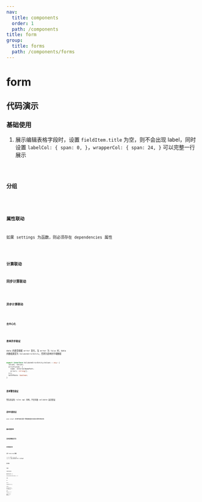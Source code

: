 ```yaml
---
nav:
  title: components
  order: 1
  path: /components
title: form
group:
  title: forms
  path: /components/forms
---
```


# form

## 代码演示

### 基础使用

1. 展示编辑表格字段时，设置 `fieldItem.title` 为空，则不会出现 label，同时设置 `labelCol: { span: 0, }`，`wrapperCol: { span: 24, }` 可以完整一行展示

<code src="../demos/form/simple.tsx" />

### 分组

<code src="../demos/form/group.tsx" />

### 属性联动

如果 settings 为函数，则必须存在 dependencies 属性

<code src="../demos/form/attrs-linkage.tsx" />

### 计算联动

#### 同步计算联动

<code src="../demos/form/sync-linkage.tsx" />

#### 异步计算联动

<code src="../demos/form/async-linkage.tsx" />

#### 去中心化

<code src="../demos/form/linkage-remove-center.tsx" />

### 表单异步验证

data 的类型根据 error 变化，当 error 为 `false` 时，data 的数据类型为 `ValidateErrorEntity`，否则为表单的字端数据

```ts
export interface ValidateErrorEntity<Values = any> {
  values: Values;
  errorFields: {
    name: InternalNamePath;
    errors: string[];
  }[];
  outOfDate: boolean;
}
```

<code src="../demos/form/validate.tsx" />

### 表单警告验证

警告验证和 rules api 同构，不会导致 validate 返回错误

<code src="../demos/form/warning-rule.tsx" />

### 表单内置验证

one-start 表单内部设置了数值精度校验和日期早晚校验

<code src="../demos/form/rule-type.tsx" />

### 展示型表单

<code src="../demos/form/readonly.tsx" />

### 支持表单验证方法

<code src="../demos/form/form-validate.tsx" />

### 表单数据受控

<code src="../demos/form/value-onchange.tsx" />

### 公共 field-item 配置

`fieldItem` 包含 `formItem` 及 `inputItem`，后者全部的配置打平到了一起方便使用

<code src="../demos/form/field-item-settings.tsx" />

### 显示联动

<code src="../demos/form/group-visible-switch.tsx" />

### 初始值

<code src="../demos/form/async-initial.tsx" />

### 表单类型字段的校验

<code src="../demos/form/rich-form-in-form.tsx" />

### 编辑表格字段自动填充 rowId

如果表格有插入和删除等改变行顺序的操作，需要保证 rowId 唯一

<code src="../demos/form/editable-table-auto-row-id.tsx" />

### 表单布局

<code src="../demos/form/layout.tsx" />

### 空状态

<code src="../demos/form/empty-state.tsx" />

### 修改历史 <Badge>beta</Badge>

获取历史修改数据等额外信息，和 `requestDataSource` 一起只触发一次，优先级 `requestRichDataSource` 更高

<code src="../demos/form/history-field.tsx" />

### 组件内部共享数据

表单数据可以设置字段以外的数据，比如示例中的 `max`, `valueEnums`，字段的验证规则等配置可以直接使用，但是调用 `getDataSource` 或者 `validate` 只能拿到声明字段的数据集合，因此表单提供了 `setRefObject` 和 `getRefObject` 帮助用户拿到声明字段以外的数据

<code src="../demos/form/ref-object.tsx" />

### 修改前拦截数据

值的联动属于 `post change`，会触发额外的修改事件，如果要在修改事件之前处理 `value`，可以通过 `valueTransform`

> 其他原因，暂时只在 `placeholder-input` 上实现，后续有需求再迁移到 `form` 级别

<code src="../demos/form/value-transform.tsx" />

<code src="../demos/__cases__/form/form-item-label-ellipsis.tsx" />

### API 接口

1. getDataSource 获取静态后的数据，getFieldsValue 获取内存中的数据
2. getFieldsValue 默认不包括 hide 字段，第一个参数传递 true 则获取当前全部数据

<code src="../demos/form/apis.tsx" />

<!-- <API exports='["FormSettings", "FormRequests", "FormAPI"]' src="../components/form/index.tsx"></API> -->

### FormFieldItems

类型根据 type 推导，比如 type 为 digit 将继承所有 field-digit 配置，同时混入了其他类型如下

`**FieldType**` & `OSFormGroupItemType` & `OSFormItemDependenciesConfigs` & `OSFormFieldItemExtra` & `OSFormItemType`

FormGroupItemType 存在 children 字段，类型和 fieldItems 相同

fieldItem 每一项都可能为函数形式，表示联动，入参为 `OSFormFieldItemSettingsFnOption`，注意必须指定 `dependencies`

<!-- <API exports='["FormFieldItemSettingsFnOption", "FormFieldItemExtraSettings"]' src="../components/form/index.tsx"></API> -->

<!-- <API exports='["FormGroupItemType"]' src="../components/form/index.tsx"></API> -->

<!-- <API exports='["FormItemDependenciesConfigs"]' src="../components/form/index.tsx"></API> -->

<!-- <API exports='["FormItemTypeSettings"]' src="../components/form/index.tsx"></API> -->

<!-- <API exports='["FormItemTypeRequests"]' src="../components/form/index.tsx"></API> -->
